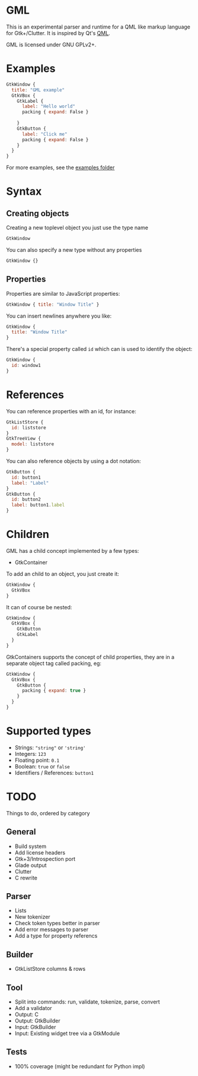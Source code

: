 # GML

This is an experimental parser and runtime for a QML like markup language
for Gtk+/Clutter. It is inspired by Qt's [QML](http://en.wikipedia.org/wiki/QML).

GML is licensed under GNU GPLv2+.

# Examples

```javascript
GtkWindow {
  title: "GML example"
  GtkVBox {
    GtkLabel {
      label: "Hello world"
      packing { expand: False }
    
    }
    GtkButton {
      label: "Click me"
      packing { expand: False }
    }
  }
}
```

For more examples, see the [examples folder](https://github.com/jdahlin/gml/blob/master/examples/demo.gml)

# Syntax

## Creating objects

Creating a new toplevel object you just use the type name

```javascript
GtkWindow
```

You can also specify a new type without any properties

```javascript
GtkWindow {}
```

## Properties

Properties are similar to JavaScript properties:

```javascript
GtkWindow { title: "Window Title" }
```

You can insert newlines anywhere you like:

```javascript
GtkWindow {
  title: "Window Title"
}
```

There's a special property called ``id`` which can is used to identify the object:

```javascript
GtkWindow {
  id: window1
}
```

# References

You can reference properties with an id, for instance:

```javascript
GtkListStore {
  id: liststore
}
GtkTreeView {
  model: liststore
}
```

You can also reference objects by using a dot notation:

```javascript
GtkButton {
  id: button1
  label: "Label"
}
GtkButton {
  id: button2
  label: button1.label
}
```

# Children

GML has a child concept implemented by a few types:
* GtkContainer

To add an child to an object, you just create it:

```javascript
GtkWindow {
  GtkVBox
}
```

It can of course be nested:

```javascript
GtkWindow {
  GtkVBox {
    GtkButton
    GtkLabel
  }
}
```

GtkContainers supports the concept of child properties, they are in a separate
object tag called packing, eg:

```javascript
GtkWindow {
  GtkVBox {
    GtkButton {
      packing { expand: true }
    }
  }
}
```

# Supported types

* Strings: ``"string"`` or ``'string'``
* Integers: ``123``
* Floating point: ``0.1``
* Boolean: ``true`` or ``false``
* Identifiers / References: ``button1``

# TODO

Things to do, ordered by category

## General
* Build system
* Add license headers
* Gtk+3/Introspection port
* Glade output
* Clutter
* C rewrite

## Parser
* Lists
* New tokenizer
* Check token types better in parser
* Add error messages to parser
* Add a type for property referencs

## Builder
* GtkListStore columns & rows

## Tool
* Split into commands: run, validate, tokenize, parse, convert
* Add a validator
* Output: C
* Output: GtkBuilder
* Input: GtkBuilder
* Input: Existing widget tree via a GtkModule

## Tests
* 100% coverage (might be redundant for Python impl)
